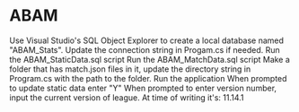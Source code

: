 # ABAM
Use Visual Studio's SQL Object Explorer to create a local database named "ABAM_Stats".
Update the connection string in Progam.cs if needed.
Run the ABAM_StaticData.sql script
Run the ABAM_MatchData.sql script
Make a folder that has match.json files in it, update the directory string in Program.cs with the path to the folder.
Run the application
When prompted to update static data enter "Y"
When prompted to enter version number, input the current version of league. At time of writing it's: 11.14.1
